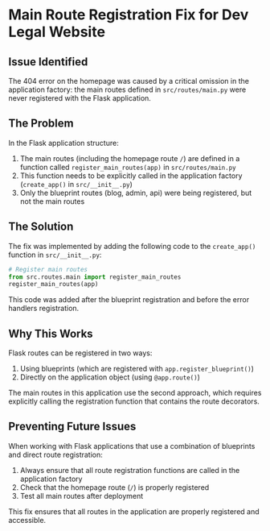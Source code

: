 # Main Route Registration Fix for Dev Legal Website

## Issue Identified

The 404 error on the homepage was caused by a critical omission in the application factory: the main routes defined in `src/routes/main.py` were never registered with the Flask application.

## The Problem

In the Flask application structure:
1. The main routes (including the homepage route `/`) are defined in a function called `register_main_routes(app)` in `src/routes/main.py`
2. This function needs to be explicitly called in the application factory (`create_app()` in `src/__init__.py`)
3. Only the blueprint routes (blog, admin, api) were being registered, but not the main routes

## The Solution

The fix was implemented by adding the following code to the `create_app()` function in `src/__init__.py`:

```python
# Register main routes
from src.routes.main import register_main_routes
register_main_routes(app)
```

This code was added after the blueprint registration and before the error handlers registration.

## Why This Works

Flask routes can be registered in two ways:
1. Using blueprints (which are registered with `app.register_blueprint()`)
2. Directly on the application object (using `@app.route()`)

The main routes in this application use the second approach, which requires explicitly calling the registration function that contains the route decorators.

## Preventing Future Issues

When working with Flask applications that use a combination of blueprints and direct route registration:
1. Always ensure that all route registration functions are called in the application factory
2. Check that the homepage route (`/`) is properly registered
3. Test all main routes after deployment

This fix ensures that all routes in the application are properly registered and accessible.
